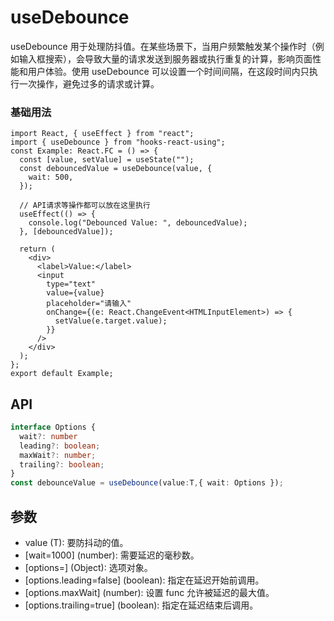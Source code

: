 # useDebounce

useDebounce 用于处理防抖值。在某些场景下，当用户频繁触发某个操作时（例如输入框搜索），会导致大量的请求发送到服务器或执行重复的计算，影响页面性能和用户体验。使用 useDebounce 可以设置一个时间间隔，在这段时间内只执行一次操作，避免过多的请求或计算。

### 基础用法

```tsx
import React, { useEffect } from "react";
import { useDebounce } from "hooks-react-using";
const Example: React.FC = () => {
  const [value, setValue] = useState("");
  const debouncedValue = useDebounce(value, {
    wait: 500,
  });

  // API请求等操作都可以放在这里执行
  useEffect(() => {
    console.log("Debounced Value: ", debouncedValue);
  }, [debouncedValue]);

  return (
    <div>
      <label>Value:</label>
      <input
        type="text"
        value={value}
        placeholder="请输入"
        onChange={(e: React.ChangeEvent<HTMLInputElement>) => {
          setValue(e.target.value);
        }}
      />
    </div>
  );
};
export default Example;
```

## API

```typescript
interface Options {
  wait?: number
  leading?: boolean;
  maxWait?: number;
  trailing?: boolean;
}
const debounceValue = useDebounce(value:T,{ wait: Options });
```

## 参数

- value (T): 要防抖动的值。
- [wait=1000] (number): 需要延迟的毫秒数。
- [options=] (Object): 选项对象。
- [options.leading=false] (boolean): 指定在延迟开始前调用。
- [options.maxWait] (number): 设置 func 允许被延迟的最大值。
- [options.trailing=true] (boolean): 指定在延迟结束后调用。
